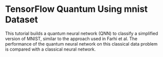 # TensorFlow Quantum Using mnist Dataset
This tutorial builds a quantum neural network (QNN) to classify a simplified version of MNIST, similar to the approach used in Farhi et al. The performance of the quantum neural network on this classical data problem is compared with a classical neural network.
